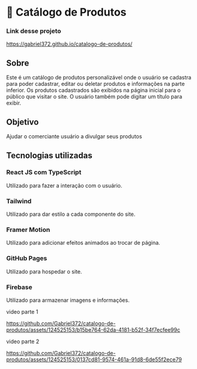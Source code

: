 # 🛒 Catálogo de Produtos

### Link desse projeto
https://gabriel372.github.io/catalogo-de-produtos/

## Sobre
Este é um catálogo de produtos personalizável onde o usuário se cadastra para poder cadastrar, editar ou deletar produtos e informações na parte inferior. Os produtos cadastrados são exibidos na página inicial para o público que visitar o site. O usuário também pode digitar um título para exibir.

## Objetivo
Ajudar o comerciante usuário a divulgar seus produtos 

## Tecnologias utilizadas

### React JS com TypeScript
Utilizado para fazer a interação com o usuário.

### Tailwind
Utilizado para dar estilo a cada componente do site.

### Framer Motion
Utilizado para adicionar efeitos animados ao trocar de página.

### GitHub Pages
Utilizado para hospedar o site.

### Firebase
Utilizado para armazenar imagens e informações.

video parte 1

https://github.com/Gabriel372/catalogo-de-produtos/assets/124525153/b15be764-62da-4181-b52f-34f7ecfee99c

video parte 2

https://github.com/Gabriel372/catalogo-de-produtos/assets/124525153/0137cd81-9574-461a-91d8-6de55f2ece79


